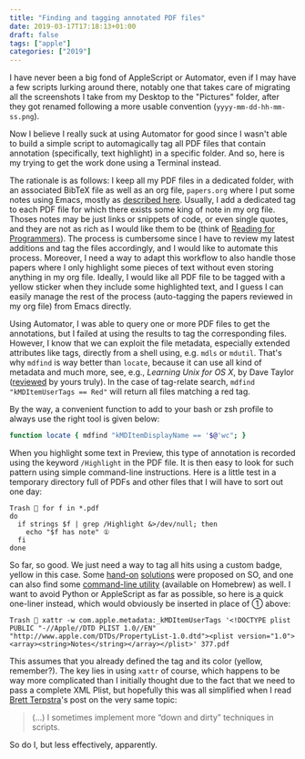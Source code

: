 ```yaml
---
title: "Finding and tagging annotated PDF files"
date: 2019-03-17T17:18:13+01:00
draft: false
tags: ["apple"]
categories: ["2019"]
---
```

I have never been a big fond of AppleScript or Automator, even if I may have a few scripts lurking around there, notably one that takes care of migrating all the screenshots I take from my Desktop to the "Pictures" folder, after they got renamed following a more usable convention (`yyyy-mm-dd-hh-mm-ss.png`). 

<!--more-->

Now I believe I really suck at using Automator for good since I wasn't able to build a simple script to automagically tag all PDF files that contain annotation (specifically, text highlight) in a specific folder. And so, here is my trying to get the work done using a Terminal instead.

The rationale is as follows: I keep all my PDF files in a dedicated folder, with an associated BibTeX file as well as an org file, `papers.org` where I put some notes using Emacs, mostly as [described here](/post/notes-taking-workflow/). Usually, I add a dedicated tag to each PDF file for which there exists some king of note in my org file. Thoses notes may be just links or snippets of code, or even single quotes, and they are not as rich as I would like them to be (think of [Reading for Programmers](https://codearsonist.com/reading-for-programmers)). The process is cumbersome since I have to review my latest additions and tag the files accordingly, and I would like to automate this process. Moreover, I need a way to adapt this workflow to also handle those papers where I only highlight some pieces of text without even storing anything in my org file. Ideally, I would like all PDF file to be tagged with a yellow sticker when they include some highlighted text, and I guess I can easily manage the rest of the process (auto-tagging the papers reviewed in my org file) from Emacs directly. 

Using Automator, I was able to query one or more PDF files to get the annotations, but I failed at using the results to tag the corresponding files. However, I know that we can exploit the file metadata, especially extended attributes like tags, directly from a shell using, e.g. `mdls` or `mdutil`. That's why `mdfind` is way better than `locate`, because it can use all kind of metadata and much more, see, e.g., *Learning Unix for OS X*, by Dave Taylor ([reviewed](/post/learning-unix-for-os-x/) by yours truly). In the case of tag-relate search, `mdfind "kMDItemUserTags == Red"` will return all files matching a red tag. 

By the way, a convenient function to add to your bash or zsh profile to always use the right tool is given below:

```zsh
function locate { mdfind "kMDItemDisplayName == '$@'wc"; }
```

When you highlight some text in Preview, this type of annotation is recorded using the keyword `/Highlight` in the PDF file. It is then easy to look for such pattern using simple command-line instructions. Here is a little test in a temporary directory full of PDFs and other files that I will have to sort out one day:

```shell
Trash  for f in *.pdf
do
  if strings $f | grep /Highlight &>/dev/null; then
    echo "$f has note" ① 
  fi
done
```

So far, so good. We just need a way to tag all hits using a custom badge, yellow in this case. Some [hand-on](https://stackoverflow.com/questions/2435580/tagging-files-with-colors-in-os-x-finder-from-shell-scripts) [solutions](https://stackoverflow.com/questions/19720376/how-can-i-add-os-x-tags-to-files-programmatically) were proposed on SO, and one can also find some [command-line utility](https://github.com/jdberry/tag) (available on Homebrew) as well. I want to avoid Python or AppleScript as far as possible, so here is a quick one-liner instead, which would obviously be inserted in place of ① above:

```shell
Trash  xattr -w com.apple.metadata:_kMDItemUserTags '<!DOCTYPE plist PUBLIC "-//Apple//DTD PLIST 1.0//EN" "http://www.apple.com/DTDs/PropertyList-1.0.dtd"><plist version="1.0"><array><string>Notes</string></array></plist>' 377.pdf
```

This assumes that you already defined the tag and its color (yellow, remember?). The key lies in using `xattr` of course, which happens to be way more complicated than I initially thought due to the fact that we need to pass a complete XML Plist, but hopefully this was all simplified when I read [Brett Terpstra](https://brettterpstra.com/2017/08/22/tagging-files-from-the-command-line/)'s post on the very same topic:

> (...) I sometimes implement more “down and dirty” techniques in scripts.

So do I, but less effectively, apparently.
